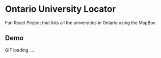 
# Ontario University Locator

Fun React Project that lists all the universities in Ontario using the MapBox.



## Demo

GIF loading ....

